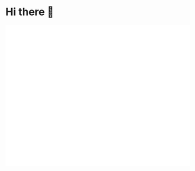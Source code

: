 # Hi there 👋

<p align="center">
  <a width=425 align="left">
    <picture>
      <img src="/github-metrics.svg" alt="Metrics">
    </picture>
  </a>
</p>
